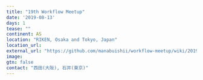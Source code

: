 ```yaml
---
title: "19th Workflow Meetup"
date: '2019-08-13'
days: 1
tease: ""
continent: AS
location: "RIKEN, Osaka and Tokyo, Japan"
location_url: 
external_url: "https://github.com/manabuishii/workflow-meetup/wiki/20190813-16"
image:
gtn: false
contact: "西田(大阪), 石井(東京)"
---
```


